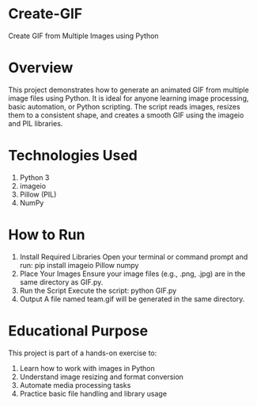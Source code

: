 # Create-GIF
Create GIF from Multiple Images using Python
# Overview 
This project demonstrates how to generate an animated GIF from multiple image files using Python. It is ideal for anyone learning image processing, basic automation, or Python scripting. The script reads images, resizes them to a consistent shape, and creates a smooth GIF using the imageio and PIL libraries.
# Technologies Used
1. Python 3
2. imageio
3. Pillow (PIL)
4. NumPy

# How to Run
1. Install Required Libraries
Open your terminal or command prompt and run:
pip install imageio Pillow numpy
2. Place Your Images
Ensure your image files (e.g., .png, .jpg) are in the same directory as GIF.py.
3. Run the Script
Execute the script:
python GIF.py
4. Output
A file named team.gif will be generated in the same directory.

# Educational Purpose
This project is part of a hands-on exercise to:
1. Learn how to work with images in Python
2. Understand image resizing and format conversion
3. Automate media processing tasks
4. Practice basic file handling and library usage
